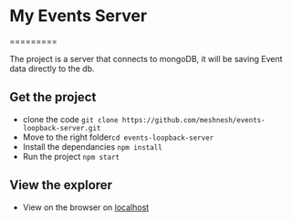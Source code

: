 # My Events Server

=========

The project is a server that connects to mongoDB, it will be saving Event data directly to the db.

## Get the project

* clone the code `git clone https://github.com/meshnesh/events-loopback-server.git`
* Move to the right folder`cd events-loopback-server`
* Install the dependancies `npm install`
* Run the project `npm start`

## View the explorer

* View on the browser on [localhost](http://localhost:3000/explorer)
